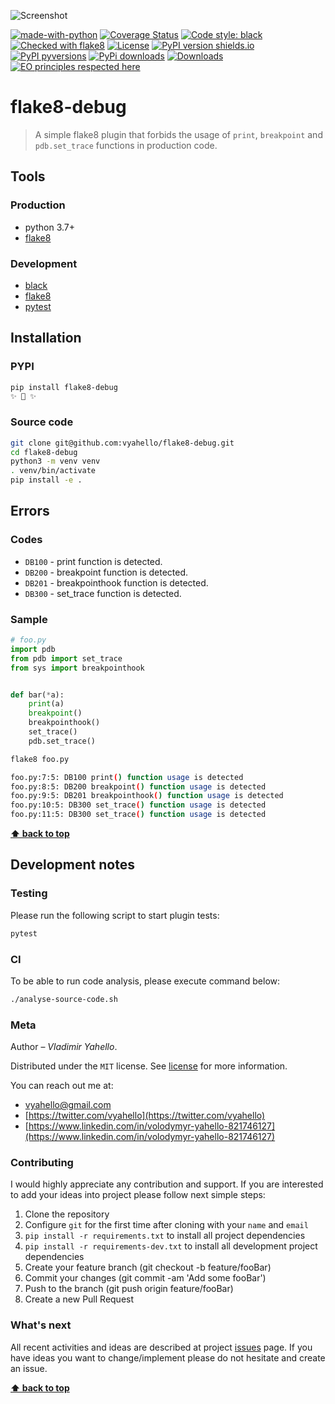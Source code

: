 ![Screenshot](icon.png)

[![made-with-python](https://img.shields.io/badge/Made%20with-Python-1f425f.svg)](https://www.python.org/)
[![Coverage Status](https://coveralls.io/repos/github/vyahello/flake8-debug/badge.svg?branch=master)](https://coveralls.io/github/vyahello/flake8-debug?branch=master)
[![Code style: black](https://img.shields.io/badge/code%20style-black-000000.svg)](https://github.com/psf/black)
[![Checked with flake8](https://img.shields.io/badge/flake8-checked-blue)](http://flake8.pycqa.org/)
[![License](https://img.shields.io/badge/license-MIT-green.svg)](LICENSE.md)
[![PyPI version shields.io](https://img.shields.io/pypi/v/flake8-debug.svg)](https://pypi.python.org/pypi/flake8-debug/)
[![PyPI pyversions](https://img.shields.io/pypi/pyversions/flake8-debug.svg)](https://pypi.python.org/pypi/flake8-debug)
[![PyPi downloads](https://img.shields.io/pypi/dm/flake8-debug.svg)](https://pypi.python.org/pypi/flake8-debug)
[![Downloads](https://pepy.tech/badge/flake8-debug)](https://pepy.tech/project/flake8-debug)
[![EO principles respected here](https://www.elegantobjects.org/badge.svg)](https://www.elegantobjects.org)

# flake8-debug

> A simple flake8 plugin that forbids the usage of `print`, `breakpoint` and `pdb.set_trace` functions in production code.

## Tools

### Production
- python 3.7+
- [flake8](http://flake8.pycqa.org/en/latest/)

### Development

- [black](https://black.readthedocs.io/en/stable/)
- [flake8](http://flake8.pycqa.org/en/latest/)
- [pytest](https://docs.pytest.org/en/7.0.x/)

## Installation

### PYPI

```bash
pip install flake8-debug
✨ 🍰 ✨
```

### Source code

```bash
git clone git@github.com:vyahello/flake8-debug.git
cd flake8-debug
python3 -m venv venv 
. venv/bin/activate
pip install -e .
```

## Errors

### Codes

- `DB100` - print function is detected.
- `DB200` - breakpoint function is detected.
- `DB201` - breakpointhook function is detected.
- `DB300` - set_trace function is detected.

### Sample

```python
# foo.py
import pdb
from pdb import set_trace
from sys import breakpointhook


def bar(*a):
    print(a)
    breakpoint()
    breakpointhook()
    set_trace()
    pdb.set_trace()
```

```bash
flake8 foo.py

foo.py:7:5: DB100 print() function usage is detected
foo.py:8:5: DB200 breakpoint() function usage is detected
foo.py:9:5: DB201 breakpointhook() function usage is detected
foo.py:10:5: DB300 set_trace() function usage is detected
foo.py:11:5: DB300 set_trace() function usage is detected
```

**[⬆ back to top](#flake8-debug)**

## Development notes

### Testing 

Please run the following script to start plugin tests:
```bash
pytest 
```

### CI

To be able to run code analysis, please execute command below:
```bash
./analyse-source-code.sh
```

### Meta

Author – _Vladimir Yahello_.

Distributed under the `MIT` license. See [license](LICENSE.md) for more information.

You can reach out me at:
* [vyahello@gmail.com](vyahello@gmail.com)
* [https://twitter.com/vyahello](https://twitter.com/vyahello)
* [https://www.linkedin.com/in/volodymyr-yahello-821746127](https://www.linkedin.com/in/volodymyr-yahello-821746127)

### Contributing

I would highly appreciate any contribution and support. If you are interested to add your ideas into project please follow next simple steps:

1. Clone the repository
2. Configure `git` for the first time after cloning with your `name` and `email`
3. `pip install -r requirements.txt` to install all project dependencies
4. `pip install -r requirements-dev.txt` to install all development project dependencies
5. Create your feature branch (git checkout -b feature/fooBar)
6. Commit your changes (git commit -am 'Add some fooBar')
7. Push to the branch (git push origin feature/fooBar)
8. Create a new Pull Request

### What's next

All recent activities and ideas are described at project [issues](https://github.com/vyahello/flake8-debug/issues) page. 
If you have ideas you want to change/implement please do not hesitate and create an issue.

**[⬆ back to top](#flake8-debug)**
